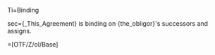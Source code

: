 Ti=Binding

sec={_This_Agreement} is binding on {the_obligor}'s successors and assigns.

=[OTF/Z/ol/Base]
